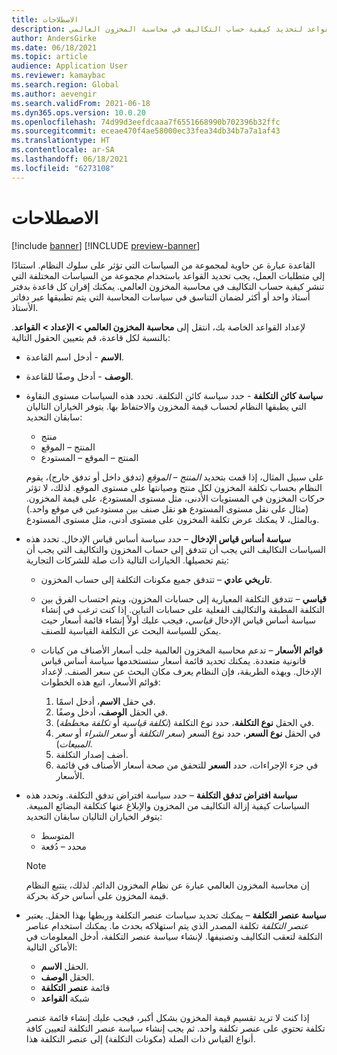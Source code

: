 ```yaml
---
title: الاصطلاحات
description: يصف هذا الموضوع كيفية إعداد القواعد لتحديد كيفية حساب التكاليف في محاسبة المخزون العالمي.
author: AndersGirke
ms.date: 06/18/2021
ms.topic: article
audience: Application User
ms.reviewer: kamaybac
ms.search.region: Global
ms.author: aevengir
ms.search.validFrom: 2021-06-18
ms.dyn365.ops.version: 10.0.20
ms.openlocfilehash: 74d99d3eefdcaaa7f6551668990b702396b32ffc
ms.sourcegitcommit: eceae470f4ae58000ec33fea34db34b7a7a1af43
ms.translationtype: HT
ms.contentlocale: ar-SA
ms.lasthandoff: 06/18/2021
ms.locfileid: "6273108"
---
```

# <a name="conventions"></a>الاصطلاحات

[!include [banner](../includes/banner.md)]
[!INCLUDE [preview-banner](../includes/preview-banner.md)]

القاعدة عبارة عن حاوية لمجموعة من السياسات التي تؤثر على سلوك النظام. استنادًا إلى متطلبات العمل، يجب تحديد القواعد باستخدام مجموعة من السياسات المختلفة التي تنشر كيفية حساب التكاليف في محاسبة المخزون العالمي. يمكنك إقران كل قاعدة بدفتر أستاذ واحد أو أكثر لضمان التناسق في سياسات المحاسبة التي يتم تطبيقها عبر دفاتر الأستاذ.

لإعداد القواعد الخاصة بك، انتقل إلى **محاسبة المخزون العالمي \> الإعداد \> القواعد**. بالنسبة لكل قاعدة، قم بتعيين الحقول التالية:

- **الاسم** - أدخل اسم القاعدة.
- **الوصف** - أدخل وصفًا للقاعدة.
- **سياسة كائن التكلفة** - حدد سياسة كائن التكلفة. تحدد هذه السياسات مستوى النقاوة التي يطبقها النظام لحساب قيمة المخزون والاحتفاظ بها. يتوفر الخياران التاليان سابقان التحديد:

    - منتج
    - المنتج – الموقع
    - المنتج – الموقع – المستودع

    على سبيل المثال، إذا قمت بتحديد *المنتج – الموقع* (تدفق داخل أو تدفق خارج)، يقوم النظام بحساب تكلفة المخزون لكل منتج وصيانتها على مستوى الموقع. لذلك، لا تؤثر حركات المخزون في المستويات الأدنى، مثل مستوى المستودع، على قيمة المخزون. (مثال على نقل مستوى المستودع هو نقل صنف بين مستودعين في موقع واحد.) وبالمثل، لا يمكنك عرض تكلفة المخزون على مستوى أدنى، مثل مستوى المستودع.

- **سياسة أساس قياس الإدخال** – حدد سياسة أساس قياس الإدخال. تحدد هذه السياسات التكاليف التي يجب أن تتدفق إلى حساب المخزون والتكاليف التي يجب أن يتم تحصيلها. الخيارات التالية ذات صلة للشركات التجارية:

    - **تاريخي عادي** – تتدفق جميع مكونات التكلفة إلى حساب المخزون.
    - **قياسي** – تتدفق التكلفة المعيارية إلى حسابات المخزون، ويتم احتساب الفرق بين التكلفة المطبقة والتكاليف الفعلية على حسابات التباين. إذا كنت ترغب في إنشاء سياسة أساس قياس الإدخال *قياسي*، فيجب عليك أولاً إنشاء قائمة أسعار حيث يمكن للسياسة البحث عن التكلفة القياسية للصنف.
    - **قوائم الأسعار** – تدعم محاسبة المخزون العالمية جلب أسعار الأصناف من كيانات قانونية متعددة. يمكنك تحديد قائمة أسعار ستستخدمها سياسة أساس قياس الإدخال. وبهذه الطريقة، فإن النظام يعرف مكان البحث عن سعر الصنف. لإعداد قوائم الأسعار‬، اتبع هذه الخطوات:

        1. في حقل **الاسم**، أدخل اسمًا.
        1. في الحقل **الوصف**، أدخل وصفًا.
        1. في الحقل **نوع التكلفة**، حدد نوع التكلفة (*تكلفة قياسية* أو *تكلفة مخططة*).
        1. في الحقل **نوع السعر**، حدد نوع السعر (*سعر التكلفة* أو *سعر الشراء* أو *سعر المبيعات*).
        1. أضف إصدار التكلفة.
        1. في جزء الإجراءات، حدد **السعر** للتحقق من صحة أسعار الأصناف في قائمة الأسعار.

- **سياسة افتراض تدفق التكلفة** – حدد سياسة افتراض تدفق التكلفة. وتحدد هذه السياسات كيفية إزالة التكاليف من المخزون والإبلاغ عنها كتكلفة البضائع المبيعة. يتوفر الخياران التاليان سابقان التحديد:

    - المتوسط
    - محدد – دُفعة

    > [!NOTE]
    > إن محاسبة المخزون العالمي عبارة عن نظام المخزون الدائم. لذلك، يتتبع النظام قيمة المخزون على أساس حركة بحركة.

- **سياسة عنصر التكلفة** – يمكنك تحديد سياسات عنصر التكلفة وربطها بهذا الحقل. يعتبر *عنصر التكلفة* تكلفة المصدر الذي يتم استهلاكه بحدث ما. يمكنك استخدام عناصر التكلفة لتعقب التكاليف وتصنيفها. لإنشاء سياسة عنصر التكلفة، أدخل المعلومات في الأماكن التالية:

    - الحقل **الاسم**.
    - الحقل **الوصف**.
    - قائمة **عنصر التكلفة**
    - شبكة **القواعد**

    إذا كنت لا تريد تقسيم قيمة المخزون بشكل أكبر، فيجب عليك إنشاء قائمة عنصر تكلفة تحتوي على عنصر تكلفة واحد. ثم يجب إنشاء سياسة عنصر التكلفة لتعيين كافة أنواع القياس ذات الصلة (مكونات التكلفة) إلى عنصر التكلفة هذا.
